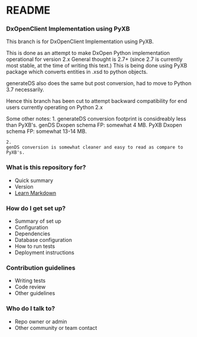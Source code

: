 # README #

### DxOpenClient Implementation using PyXB ###

This branch is for DxOpenClient Implementation using PyXB. 

This is done as an attempt to make DxOpen Python implementation operational for version 2.x
General thought is 2.7+ (since 2.7 is currently most stable, at the time of writing this text.)
This is being done using PyXB package which converts entities in .xsd to python objects.

generateDS also does the same but post conversion, had to move to Python 3.7 necessarily.

Hence this branch has been cut to attempt backward compatibility for end users currently operating on
Python 2.x

Some other notes:
    1.
    generateDS conversion footprint is considreably less than PyXB's.
    genDS Dxopen schema FP: somewhat 4 MB.
    PyXB  Dxopen schema FP: somewhat 13-14 MB.

    2.
    genDS conversion is somewhat cleaner and easy to read as compare to PyXB's.

### What is this repository for? ###

* Quick summary
* Version
* [Learn Markdown](https://bitbucket.org/tutorials/markdowndemo)

### How do I get set up? ###

* Summary of set up
* Configuration
* Dependencies
* Database configuration
* How to run tests
* Deployment instructions

### Contribution guidelines ###

* Writing tests
* Code review
* Other guidelines

### Who do I talk to? ###

* Repo owner or admin
* Other community or team contact